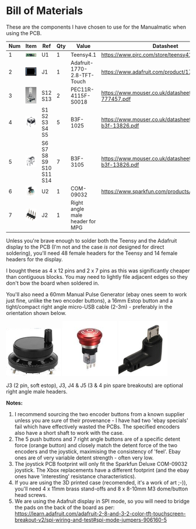 # Bill of Materials

These are the components I have chosen to use for the Manualmatic when using the PCB.



|Num| Item | Ref	| Qty	| Value | Datasheet |  Manufacturer |
|--| ---- | ---- | --- | ----- | --------- | ------------- |
|1|![MPG](../images/teensy4.1.jpg)  | U1 |	1	| Teensy4.1| https://www.pjrc.com/store/teensy41.html | Teensy |
|2|![MPG](../images/adafruit_2.8-128.jpg) | J1 |	1	| Adafruit-1770-2.8-TFT-Touch	 |	https://www.adafruit.com/product/1770	| Adafruit |
|3|![MPG](../images/PEC11R-4115F-S0018.png)  | S12 S13 | 2	| PEC11R-4115F-S0018	|	https://www.mouser.co.uk/datasheet/2/54/PEC11R-777457.pdf	| Bourns |
|4|![MPG](../images/B3F-1025.png) | S1 S2 S3 S4 S5 |	5	| B3F-1025 |	https://www.mouser.co.uk/datasheet/2/307/en-b3f-13826.pdf	| Omron |
|5|![MPG](../images/B3F-3105.png) | S6 S7 S8 S9 S10 S11 S14 | 7	| B3F-3105| https://www.mouser.co.uk/datasheet/2/307/en-b3f-13826.pdf |		Omron |
|6|![MPG](../images/COM-09032.jpg)  | U2 |	1	|COM-09032	| https://www.sparkfun.com/products/9032	| SparkFun Electronics |
|7|![MPG](../images/right-angle-header.png) | J2 | 1 | Right angle male header for MPG| | Generic|


Unless you're brave enough to solder both the Teensy and the Adafruit display to the PCB (I'm not and the case *is not* designed for direct soldering), you'll need 48 female headers for the Teensy and 14 female headers for the display.

I bought these as 4 x 12 pins and 2 x 7 pins as this was significantly cheaper than contiguous blocks. You may need to lightly file adjacent edges so they don't bow the board when soldered in.

You'll also need a 60mm Manual Pulse Generator (ebay ones seem to work just fine, unlike the two encoder buttons), a 16mm Estop button and a tight/compact right angle micro-USB cable (2-3m) - preferably in the orientation shown below.

![MPG](../images/mpg.jpg) ![estop](../images/16mmEstop.jpg) ![micro USB](../images/right-angle-micro-usb.jpg) 

J3 (2 pin, soft estop), J3, J4 & J5 (3 & 4 pin spare breakouts) are optional right angle male headers.


**Notes:**

1. I recommend sourcing the two encoder buttons from a known supplier unless you are sure of their provenance - I have had two 'ebay specials' fail which have effectively wasted the PCBs. The specified encoders also have a short shaft to work with the case.
2. The 5 push buttons and 7 right angle buttons are of a specific detent force (orange button) and closely match the detent force of the two encoders and the joystick, maximising the consistency of 'feel'. Ebay ones are of very variable detent strength - often very low.
3. The joystick PCB footprint will only fit the Sparkfun Deluxe COM-09032 joystick. The Xbox replacements have a different footprint (and the ebay ones have 'interesting' resistance characteristics).
4. If you are using the 3D printed case (recomended, it's a work of art ;-)), you'll need 4 x 11mm brass stand-offs and 8 x 8-10mm M3 dome/button head screws.
5. We are using the Adafruit display in SPI mode, so you will need to bridge the pads on the back of the board as per: https://learn.adafruit.com/adafruit-2-8-and-3-2-color-tft-touchscreen-breakout-v2/spi-wiring-and-test#spi-mode-jumpers-906160-5